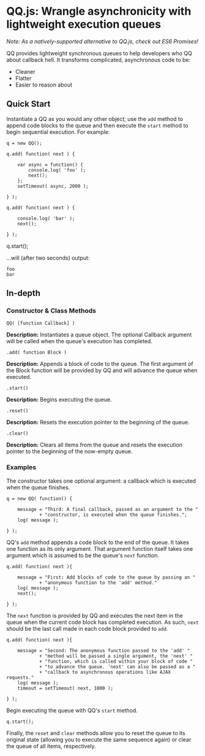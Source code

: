 # QQ.js: Wrangle asynchronicity with lightweight execution queues

_Note: As a natively-supported alternative to QQ.js, check out
ES6 Promises!_

QQ provides lightweight synchronous queues to help developers who
QQ about callback hell. It transforms complicated, asynchronous code
to be:

+   Cleaner
+   Flatter
+   Easier to reason about

## Quick Start

Instantiate a QQ as you would any other object; use the
`add` method to append code blocks to the
queue and then execute the `start` method
to begin sequential execution. For example:

    q = new QQ();

    q.add( function( next ) {

        var async = function() {
            console.log( 'foo' );
            next();
        };
        setTimeout( async, 2000 );

    } );

    q.add( function( next ) {

        console.log( 'bar' );
        next();

    } );

q.start();

...will (after two seconds) output:

    foo
    bar

## In-depth

### Constructor & Class Methods

`QQ( [function Callback] )`

__Description:__ Instantiates a queue object. The optional Callback argument will 
be called when the queue's execution has completed.

`.add( function Block )`

__Description:__ Appends a block of code to the queue. The first argument of the 
Block function will be provided by QQ and will advance the queue when executed.

`.start()`

__Description:__ Begins executing the queue.

`.reset()`

__Description:__ Resets the execution pointer to the beginning of the queue.

`.clear()`

__Description:__ Clears all items from the queue and resets the execution pointer 
to the beginning of the now-empty queue.

### Examples

The constructor takes one optional argument: a callback which is executed when 
the queue finishes.

    q = new QQ( function() {

        message = "Third: A final callback, passed as an argument to the "
                + "constructor, is executed when the queue finishes.";
        log( message );

    } );


QQ's `add` method appends a code block to the end of the queue. It takes one 
function as its only argument. That argument function itself takes one argument
which is assumed to be the queue's `next` function.

    q.add( function( next ){

        message = "First: Add blocks of code to the queue by passing an "
                + "anonymous function to the 'add' method."
        log( message );
        next();

    } );


The `next` function is provided by QQ and executes the next item in the queue 
when the current code block has completed execution. As such, `next` should be 
the last call made in each code block provided to `add`.

    q.add( function( next ){

        message = "Second: The anonymous function passed to the 'add' "
                + "method will be passed a single argument, the 'next' "
                + "function, which is called within your block of code "
                + "to advance the queue. 'next' can also be passed as a "
                + "callback to asynchronous operations like AJAX requests."
        log( message );
        timeout = setTimeout( next, 1000 );

    } );

Begin executing the queue with QQ's `start` method.

    q.start();

Finally, the `reset` and `clear` methods allow you to reset the queue to its 
original state (allowing you to execute the same sequence again) or clear the 
queue of all items, respectively.
